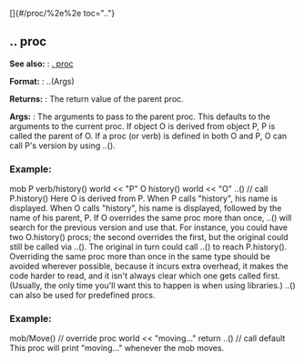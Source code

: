 []{#/proc/%2e%2e toc=".."}
## .. proc
**See also:**
:   [. proc](#/proc/%2e)
<!-- -->
**Format:**
:   ..(Args)
<!-- -->
**Returns:**
:   The return value of the parent proc.
<!-- -->
**Args:**
:   The arguments to pass to the parent proc. This defaults to the
    arguments to the current proc.
If object O is derived from object P, P is called the parent of O. If a
proc (or verb) is defined in both O and P, O can call P\'s version by
using ..().
### Example:
mob P verb/history() world \<\< \"P\" O history() world \<\< \"O\" ..()
// call P.history()
Here O is derived from P. When P calls \"history\", his name is
displayed. When O calls \"history\", his name is displayed, followed by
the name of his parent, P.
If O overrides the same proc more than once, ..() will search for the
previous version and use that. For instance, you could have two
O.history() procs; the second overrides the first, but the original
could still be called via ..(). The original in turn could call ..() to
reach P.history(). Overriding the same proc more than once in the same
type should be avoided wherever possible, because it incurs extra
overhead, it makes the code harder to read, and it isn\'t always clear
which one gets called first. (Usually, the only time you\'ll want this
to happen is when using libraries.)
..() can also be used for predefined procs.
### Example:
mob/Move() // override proc world \<\< \"moving\...\" return ..() //
call default
This proc will print \"moving\...\" whenever the mob moves.